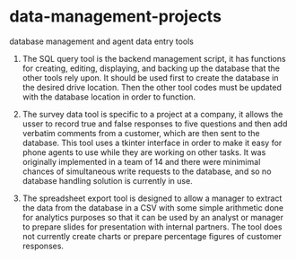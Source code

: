 # data-management-projects
database management and agent data entry tools

1. The SQL query tool is the backend management script, it has functions for creating, editing, displaying, and backing up the database that the other tools rely upon.  It should be used first to create the database in the desired drive location.  Then the other tool codes must be updated with the database location in order to function.

2. The survey data tool is specific to a project at a company, it allows the usser to record true and false responses to five questions and then add verbatim comments from a customer, which are then sent to the database.  This tool uses a tkinter interface in order to make it easy for phone agents to use while they are working on other tasks.  It was originally implemented in a team of 14 and there were minimimal chances of simultaneous write requests to the database, and so no database handling solution is currently in use.

3. The spreadsheet export tool is designed to allow a manager to extract the data from the database in a CSV with some simple arithmetic done for analytics purposes so that it can be used by an analyst or manager to prepare slides for presentation with internal partners.  The tool does not currently create charts or prepare percentage figures of customer responses.
